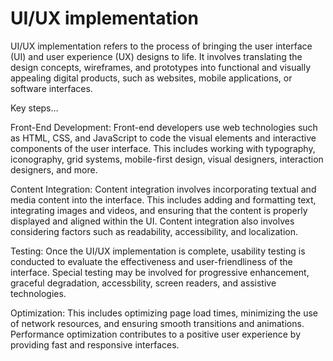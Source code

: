 # UI/UX implementation

UI/UX implementation refers to the process of bringing the user interface (UI) and user experience (UX) designs to life. It involves translating the design concepts, wireframes, and prototypes into functional and visually appealing digital products, such as websites, mobile applications, or software interfaces. 

Key steps…

Front-End Development: Front-end developers use web technologies such as HTML, CSS, and JavaScript to code the visual elements and interactive components of the user interface. This includes working with typography, iconography, grid systems, mobile-first design, visual designers, interaction designers, and more.

Content Integration: Content integration involves incorporating textual and media content into the interface. This includes adding and formatting text, integrating images and videos, and ensuring that the content is properly displayed and aligned within the UI. Content integration also involves considering factors such as readability, accessibility, and localization.

Testing: Once the UI/UX implementation is complete, usability testing is conducted to evaluate the effectiveness and user-friendliness of the interface. Special testing may be involved for progressive enhancement, graceful degradation, accessbility, screen readers, and assistive technologies.

Optimization: This includes optimizing page load times, minimizing the use of network resources, and ensuring smooth transitions and animations. Performance optimization contributes to a positive user experience by providing fast and responsive interfaces.
